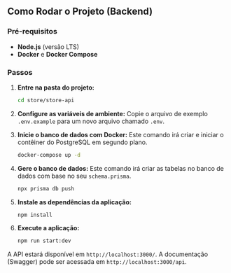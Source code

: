 ## Como Rodar o Projeto (Backend)

### Pré-requisitos
- **Node.js** (versão LTS)
- **Docker** e **Docker Compose**

### Passos

1.  **Entre na pasta do projeto:**
    ```bash
    cd store/store-api
    ```

2.  **Configure as variáveis de ambiente:**
    Copie o arquivo de exemplo `.env.example` para um novo arquivo chamado `.env`.

3.  **Inicie o banco de dados com Docker:**
    Este comando irá criar e iniciar o contêiner do PostgreSQL em segundo plano.
    ```bash
    docker-compose up -d
    ```

4.  **Gere o banco de dados:**
    Este comando irá criar as tabelas no banco de dados com base no seu `schema.prisma`.
    ```bash
    npx prisma db push
    ```

5.  **Instale as dependências da aplicação:**
    ```bash
    npm install
    ```

6.  **Execute a aplicação:**
    ```bash
    npm run start:dev
    ```

A API estará disponível em `http://localhost:3000/`. A documentação (Swagger) pode ser acessada em `http://localhost:3000/api`.
